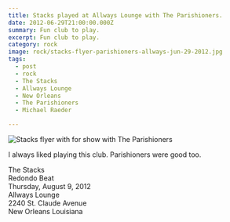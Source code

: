 ```yaml
---
title: Stacks played at Allways Lounge with The Parishioners.
date: 2012-06-29T21:00:00.000Z
summary: Fun club to play.
excerpt: Fun club to play.
category: rock
image: rock/stacks-flyer-parishioners-allways-jun-29-2012.jpg
tags:
  - post
  - rock
  - The Stacks
  - Allways Lounge
  - New Orleans
  - The Parishioners
  - Michael Raeder

---
```


![Stacks flyer with for show with The Parishioners](/static/img/rock/stacks-flyer-parishioners-allways-jun-29-2012.jpg "Stacks flyer with for show with The Parishioners")

I always liked playing this club. Parishioners were good too.




















The Stacks<br />
Redondo Beat<br />
Thursday, August 9, 2012<br />
Allways Lounge<br />
2240 St. Claude Avenue<br />
New Orleans Louisiana<br />